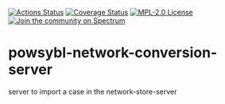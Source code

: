 [![Actions Status](https://github.com/powsybl/powsybl-network-conversion-server/workflows/CI/badge.svg)](https://github.com/powsybl/powsybl-network-conversion-server/actions)
[![Coverage Status](https://sonarcloud.io/api/project_badges/measure?project=com.powsybl%3Apowsybl-network-conversion-server&metric=coverage)](https://sonarcloud.io/component_measures?id=com.powsybl%3Apowsybl-network-conversion-server&metric=coverage)
[![MPL-2.0 License](https://img.shields.io/badge/license-MPL_2.0-blue.svg)](https://www.mozilla.org/en-US/MPL/2.0/)
[![Join the community on Spectrum](https://withspectrum.github.io/badge/badge.svg)](https://spectrum.chat/powsybl)
# powsybl-network-conversion-server
server to import a case in the network-store-server
